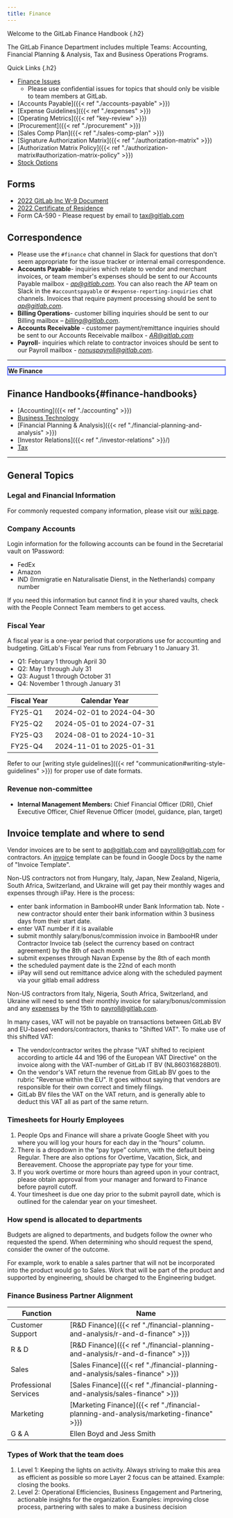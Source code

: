 ```yaml
---
title: Finance
---
```


Welcome to the GitLab Finance Handbook
{.h2}

The GitLab Finance Department includes multiple Teams: Accounting, Financial Planning & Analysis, Tax and Business Operations Programs.

<i aria-hidden="true" class="fab fa-gitlab fa-fw icon-color font-awesome"></i> Quick Links
{.h2}

- [Finance Issues](https://gitlab.com/gitlab-com/finance/issues)
    - Please use confidential issues for topics that should only be visible to team members at GitLab.
- [Accounts Payable]({{< ref "./accounts-payable" >}})
- [Expense Guidelines]({{< ref "./expenses" >}})
- [Operating Metrics]({{< ref "key-review" >}})
- [Procurement]({{< ref "./procurement" >}})
- [Sales Comp Plan]({{< ref "./sales-comp-plan" >}})
- [Signature Authorization Matrix]({{< ref "./authorization-matrix" >}})
- [Authorization Matrix Policy]({{< ref "./authorization-matrix#authorization-matrix-policy" >}})
- [Stock Options](/handbook/stock-options/)

## Forms

- [2022 GitLab Inc W-9 Document](https://gitlab.com/gitlab-com/Finance-Division/tax-team/-/issues/272)
- [2022 Certificate of Residence](https://gitlab.com/gitlab-com/Finance-Division/tax-team/-/issues/272)
- Form CA-590 - Please request by email to tax@gitlab.com

## Correspondence

- Please use the `#finance` chat channel in Slack for questions that don't seem appropriate for the issue tracker or internal email correspondence.
- **Accounts Payable**- inquiries which relate to vendor and merchant invoices, or team member's expenses should be sent to our Accounts Payable mailbox - *ap@gitlab.com*. You can also reach the AP team on Slack in the `#accountspayable` or `#expense-reporting-inquiries` chat channels.  Invoices that require payment processing should be sent to *ap@gitlab.com*.
- **Billing Operations**- customer billing inquiries should be sent to our Billing mailbox – *billing@gitlab.com*.
- **Accounts Receivable** - customer payment/remittance inquiries should be sent to our Accounts Receivable mailbox - *AR@gitlab.com*
- **Payroll**- inquiries which relate to contractor invoices should be sent to our Payroll mailbox - *nonuspayroll@gitlab.com*.

---

<div class="text-center rounded-3 p-3 display-6 text-primary" style="border: 2px solid #5468ff;"><strong>We <i class="fas fa-heart orange font-awesome" aria-hidden="true"></i> Finance</strong></div>

## <i aria-hidden="true" class="fas fa-book fa-fw icon-color font-awesome"></i>Finance Handbooks{#finance-handbooks}

- [Accounting]({{< ref "./accounting" >}})
- [Business Technology](/handbook/business-technology/)
- [Financial Planning & Analysis]({{< ref "./financial-planning-and-analysis" >}})
- [Investor Relations]({{< ref "./investor-relations" >}}/)
- [Tax](/handbook/tax)

---

## General Topics

### Legal and Financial Information

For commonly requested company information, please visit our [wiki page](https://gitlab.com/gitlab-com/finance/wikis/company-information).

### Company Accounts

Login information for the following accounts can be found in the Secretarial vault
on 1Password:

- FedEx
- Amazon
- IND (Immigratie en Naturalisatie Dienst, in the Netherlands) company number

If you need this information but cannot find it in your shared vaults, check with the People Connect Team members to get access.

### Fiscal Year

A fiscal year is a one-year period that corporations use for accounting and budgeting.
GitLab's Fiscal Year runs from February 1 to January 31.

- Q1: February 1 through April 30
- Q2: May 1 through July 31
- Q3: August 1 through October 31
- Q4: November 1 through January 31

| Fiscal Year | Calendar Year |
| ----------- | ------------- |
| FY25-Q1 | 2024-02-01 to 2024-04-30 |
| FY25-Q2 | 2024-05-01 to 2024-07-31 |
| FY25-Q3 | 2024-08-01 to 2024-10-31 |
| FY25-Q4 | 2024-11-01 to 2025-01-31 |

Refer to our [writing style guidelines]({{< ref "communication#writing-style-guidelines" >}}) for proper use of date formats.

### Revenue non-committee

- **Internal Management Members:** Chief Financial Officer (DRI), Chief Executive Officer, Chief Revenue Officer (model, guidance, plan, target)

## Invoice template and where to send

Vendor invoices are to be sent to ap@gitlab.com and payroll@gitlab.com for contractors. An [invoice](https://docs.google.com/spreadsheets/d/1sRA2uCpFblOleyVIslqM4YwbW27GkU5DTgwMLhgR_Iw/edit?usp=sharing) template can be found in Google Docs by the name of "Invoice Template".

Non-US contractors not from Hungary, Italy, Japan, New Zealand, Nigeria, South Africa, Switzerland, and Ukraine will get pay their monthly wages and expenses through iiPay. Here is the process:

- enter bank information in BambooHR under Bank Information tab. Note - new contractor should enter their bank information within 3 business days from their start date.
- enter VAT number if it is available
- submit monthly salary/bonus/commission invoice in BambooHR under Contractor Invoice tab (select the currency based on contract agreement) by the 8th of each month
- submit expenses through Navan Expense by the 8th of each month
- the scheduled payment date is the 22nd of each month
- iiPay will send out remittance advice along with the scheduled payment via your gitlab email address

Non-US contractors from Italy, Nigeria, South Africa, Switzerland, and Ukraine will need to send their monthly invoice for salary/bonus/commission and any [expenses](/handbook/spending-company-money/) by the 15th to payroll@gitlab.com.

In many cases, VAT will not be payable on transactions between GitLab BV and EU-based
vendors/contractors, thanks to "Shifted VAT". To make use of this shifted VAT:

- The vendor/contractor writes the phrase "VAT shifted to recipient according to
article 44 and 196 of the European VAT Directive" on the invoice along with the
VAT-number of GitLab IT BV (NL860316828B01).
- On the vendor's VAT return the revenue from GitLab BV goes to the rubric "Revenue within the EU". It goes without saying that vendors are responsible for their own correct and timely filings.
- GitLab BV files the VAT on the VAT return, and is generally able to deduct this VAT all as part of the same return.

### Timesheets for Hourly Employees

1. People Ops and Finance will share a private Google Sheet with you where you will log your hours for each day in the “hours” column.
1. There is a dropdown in the “pay type” column, with the default being Regular. There are also options for Overtime, Vacation, Sick, and Bereavement. Choose the appropriate pay type for your time.
1. If you work overtime or more hours than agreed upon in your contract, please obtain approval from your manager and forward to Finance before payroll cutoff.
1. Your timesheet is due one day prior to the submit payroll date, which is outlined for the calendar year on your timesheet.

### How spend is allocated to departments

Budgets are aligned to departments, and budgets follow the owner who requested the spend. When determining who should request the spend, consider the owner of the outcome.

For example, work to enable a sales partner that will not be incorporated into the product would go to Sales. Work that will be part of the product and supported by engineering, should be charged to the Engineering budget.

### Finance Business Partner Alignment

| Function | Name |
| -------- | ---- |
| Customer Support | [R&D Finance]({{< ref "./financial-planning-and-analysis/r-and-d-finance" >}}) |
| R & D | [R&D Finance]({{< ref "./financial-planning-and-analysis/r-and-d-finance" >}}) |
| Sales | [Sales Finance]({{< ref "./financial-planning-and-analysis/sales-finance" >}}) |
| Professional Services | [Sales Finance]({{< ref "./financial-planning-and-analysis/sales-finance" >}}) |
| Marketing | [Marketing Finance]({{< ref "./financial-planning-and-analysis/marketing-finance" >}}) |
| G & A | Ellen Boyd and Jess Smith |

### Types of Work that the team does

1. Level 1: Keeping the lights on activity. Always striving to make this area as efficient as possible so more Layer 2 focus can be attained. Example: closing the books.
1. Level 2: Operational Efficiencies, Business Engagement and Partnering, actionable insights for the organization. Examples: improving close process, partnering with sales to make a business decision
